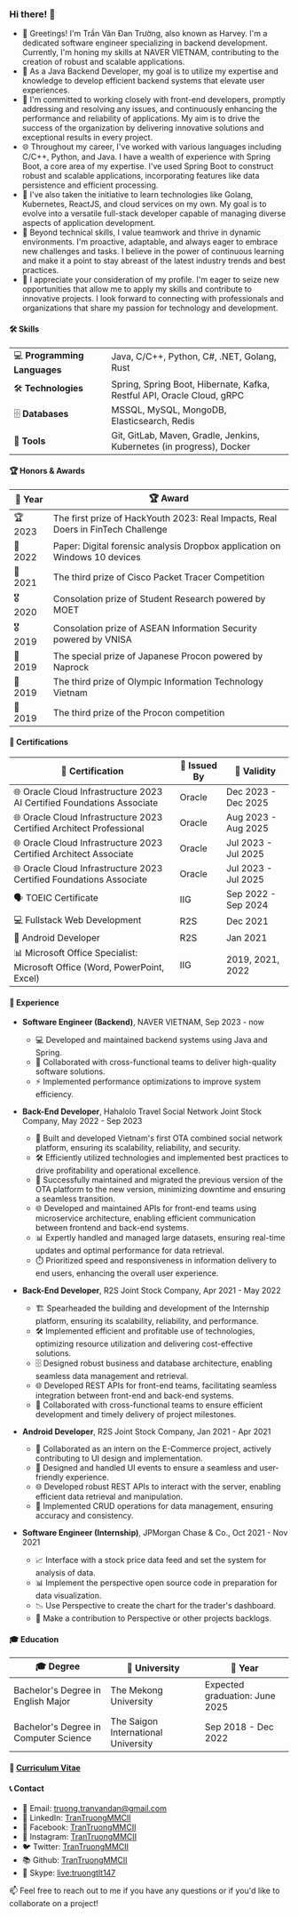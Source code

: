 <!-- ### Hi there 👋
My name is <b>Trần Văn Đan Trường</b>, but you can address me <b>Harvey</b> as my nickname. -->
<!--
**TranTruongMMCII/TranTruongMMCII** is a ✨ _special_ ✨ repository because its `README.md` (this file) appears on your GitHub profile.

Here are some ideas to get you started:

- 🔭 I’m currently working on ...
- 🌱 I’m currently learning ...
- 👯 I’m looking to collaborate on ...
- 🤔 I’m looking for help with ...
- 💬 Ask me about ...
- 📫 How to reach me: ...
- 😄 Pronouns: ...
- ⚡ Fun fact: ...
-->

### Hi there! 👋

- 👋 Greetings! I'm Trần Văn Đan Trường, also known as Harvey. I'm a dedicated software engineer specializing in backend development. Currently, I'm honing my skills at NAVER VIETNAM, contributing to the creation of robust and scalable applications.
- 🎯 As a Java Backend Developer, my goal is to utilize my expertise and knowledge to develop efficient backend systems that elevate user experiences. 
- 🤝 I'm committed to working closely with front-end developers, promptly addressing and resolving any issues, and continuously enhancing the performance and reliability of applications. My aim is to drive the success of the organization by delivering innovative solutions and exceptional results in every project.
- 🌐 Throughout my career, I've worked with various languages including C/C++, Python, and Java. I have a wealth of experience with Spring Boot, a core area of my expertise. I've used Spring Boot to construct robust and scalable applications, incorporating features like data persistence and efficient processing.
- 🚀 I've also taken the initiative to learn technologies like Golang, Kubernetes, ReactJS, and cloud services on my own. My goal is to evolve into a versatile full-stack developer capable of managing diverse aspects of application development.
- 🤝 Beyond technical skills, I value teamwork and thrive in dynamic environments. I'm proactive, adaptable, and always eager to embrace new challenges and tasks. I believe in the power of continuous learning and make it a point to stay abreast of the latest industry trends and best practices.
- 🙏 I appreciate your consideration of my profile. I'm eager to seize new opportunities that allow me to apply my skills and contribute to innovative projects. I look forward to connecting with professionals and organizations that share my passion for technology and development.

#### 🛠 Skills

|  | |
| --- | --- |
| 💻 **Programming Languages** | Java, C/C++, Python, C#, .NET, Golang, Rust |
| 🛠️ **Technologies** | Spring, Spring Boot, Hibernate, Kafka, Restful API, Oracle Cloud, gRPC |
| 🗄️ **Databases** | MSSQL, MySQL, MongoDB, Elasticsearch, Redis |
| 🧰 **Tools** | Git, GitLab, Maven, Gradle, Jenkins, Kubernetes (in progress), Docker |

#### 🏆 Honors & Awards
| 📅 Year | 🏆 Award |
| --- | --- |
| 🏆 2023 | The first prize of HackYouth 2023: Real Impacts, Real Doers in FinTech Challenge |
| 📝 2022 | Paper: Digital forensic analysis Dropbox application on Windows 10 devices |
| 🥉 2021 | The third prize of Cisco Packet Tracer Competition |
| 🎖️ 2020 | Consolation prize of Student Research powered by MOET |
| 🎖️ 2019 | Consolation prize of ASEAN Information Security powered by VNISA |
| 🏅 2019 | The special prize of Japanese Procon powered by Naprock |
| 🥉 2019 | The third prize of Olympic Information Technology Vietnam |
| 🥉 2019 | The third prize of the Procon competition |

#### 📜 Certifications
| 📜 Certification | 🏢 Issued By | 📅 Validity |
| --- | --- | --- |
| 🌐 Oracle Cloud Infrastructure 2023 AI Certified Foundations Associate | Oracle | Dec 2023 - Dec 2025|
| 🌐 Oracle Cloud Infrastructure 2023 Certified Architect Professional | Oracle | Aug 2023 - Aug 2025|
| 🌐 Oracle Cloud Infrastructure 2023 Certified Architect Associate | Oracle | Jul 2023 - Jul 2025|
| 🌐 Oracle Cloud Infrastructure 2023 Certified Foundations Associate | Oracle | Jul 2023 - Jul 2025 |
| 🗣️ TOEIC Certificate | IIG | Sep 2022 - Sep 2024 |
| 💻 Fullstack Web Development | R2S | Dec 2021 |
| 📱 Android Developer | R2S | Jan 2021 |
| 📊 Microsoft Office Specialist: Microsoft Office (Word, PowerPoint, Excel) | IIG | 2019, 2021, 2022 |

#### 💼 Experience

- **Software Engineer (Backend)**, NAVER VIETNAM, Sep 2023 - now
  - 💻 Developed and maintained backend systems using Java and Spring.
  - 🤝 Collaborated with cross-functional teams to deliver high-quality software solutions.
  - ⚡ Implemented performance optimizations to improve system efficiency.

- **Back-End Developer**, Hahalolo Travel Social Network Joint Stock Company, May 2022 - Sep 2023
    - 🚀 Built and developed Vietnam's first OTA combined social network platform, ensuring its scalability, reliability, and security.
    - 🛠️ Efficiently utilized technologies and implemented best practices to drive profitability and operational excellence.
    - 🔄 Successfully maintained and migrated the previous version of the OTA platform to the new version, minimizing downtime and ensuring a seamless transition.
    - 🌐 Developed and maintained APIs for front-end teams using microservice architecture, enabling efficient communication between frontend and back-end systems.
    - 📊 Expertly handled and managed large datasets, ensuring real-time updates and optimal performance for data retrieval.
    - ⏱️ Prioritized speed and responsiveness in information delivery to end users, enhancing the overall user experience.

- **Back-End Developer**, R2S Joint Stock Company, Apr 2021 - May 2022
    - 🏗️ Spearheaded the building and development of the Internship platform, ensuring its scalability, reliability, and performance.
    - 🛠️ Implemented efficient and profitable use of technologies, optimizing resource utilization and delivering cost-effective solutions.
    - 🗄️ Designed robust business and database architecture, enabling seamless data management and retrieval.
    - 🌐 Developed REST APIs for front-end teams, facilitating seamless integration between front-end and back-end systems.
    - 🤝 Collaborated with cross-functional teams to ensure efficient development and timely delivery of project milestones.

- **Android Developer**, R2S Joint Stock Company, Jan 2021 - Apr 2021
    - 🤝 Collaborated as an intern on the E-Commerce project, actively contributing to UI design and implementation.
    - 🎨 Designed and handled UI events to ensure a seamless and user-friendly experience.
    - 🌐 Developed robust REST APIs to interact with the server, enabling efficient data retrieval and manipulation.
    - 📝 Implemented CRUD operations for data management, ensuring accuracy and consistency.

- **Software Engineer (Internship)**, JPMorgan Chase & Co., Oct 2021 - Nov 2021
    - 📈 Interface with a stock price data feed and set the system for analysis of data.
    - 📊 Implement the perspective open source code in preparation for data visualization.
    - 📉 Use Perspective to create the chart for the trader's dashboard.
    - 🎁 Make a contribution to Perspective or other projects backlogs.

#### 🎓 Education
| 🎓 Degree | 🏫 University | 📅 Year |
| --- | --- | --- |
| Bachelor's Degree in English Major | The Mekong University | Expected graduation: June 2025 |
| Bachelor's Degree in Computer Science | The Saigon International University | Sep 2018 - Dec 2022 |

#### 📄 [Curriculum Vitae](./TranVanDanTruong-CV-BackEndDeveloper.pdf)

#### 📞 Contact
- 📧 Email: [truong.tranvandan@gmail.com](mailto:truong.tranvandan@gmail.com)
- 💼 LinkedIn: [TranTruongMMCII](https://www.linkedin.com/in/trantruongmmcii)
- 👥 Facebook: [TranTruongMMCII](https://www.facebook.com/TranTruongMMCII/)
- 📸 Instagram: [TranTruongMMCII](https://www.instagram.com/TranTruongMMCII/)
- 🐦 Twitter: [TranTruongMMCII](https://twitter.com/TranTruongMMCII)
- 📚 Github: [TranTruongMMCII](https://github.com/TranTruongMMCII)
- 💬 Skype: [live:truongtlt147](https://join.skype.com/invite/xyKvbkUr4dT0)


📫 Feel free to reach out to me if you have any questions or if you'd like to collaborate on a project!

